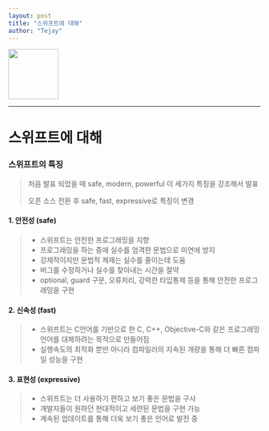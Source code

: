 ```yaml
---
layout: post
title: "스위프트에 대해"
author: "Tejay"
---
```


<img src="https://simajune.github.io/img/posting/swift.png" width="100px" height="100px"/>

------

# 스위프트에 대해

### 스위프트의 특징

> 처음 발표 되었을 때 safe, modern, powerful 이 세가지 특징을 강조해서 발표
>
> 오픈 소스 전환 후 safe, fast, expressive로 특징이 변경



#### 1. 안전성 (safe)

> - 스위프트는 안전한 프로그래밍을 지향
> - 프로그래밍을 하는 중에 실수를 엄격한 문법으로 미연에 방지
> - 강제적이지만 문법적 제재는 실수를 줄이는데 도움
> - 버그를 수정하거나 실수를 찾아내는 시간을 절약
> - optional, guard 구문, 오류처리, 강력한 타입통제 등을 통해 안전한 프로그래밍을 구현



#### 2. 신속성 (fast)

> - 스위프트는 C언어를 기반으로 한 C, C++, Objective-C와 같은 프로그래밍 언어를 대체하려는 목적으로 만들어짐
> - 실행속도의 최적화 뿐만 아니라 컴파일러의 지속된 개량을 통해 더 빠른 컴파일 성능을 구현



#### 3. 표현성 (expressive)

> -  스위프트는 더 사용하기 편하고 보기 좋은 문법을 구사
> -  개발자들이 원하던 현대적이고 세련된 문법을 구현 가능
> -  계속된 업데이트를 통해 더욱 보기 좋은 언어로 발전 중
